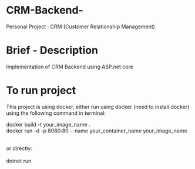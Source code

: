 # CRM-Backend-
Personal Project : CRM (Customer Relationship Management) 

# Brief - Description
Implementation of CRM Backend using ASP.net core 

# To run project
This project is using docker, either run using docker (need to install docker) using the following command in terminal:

docker build -t your_image_name . <br/>
docker run -d -p 8080:80 --name your_container_name your_image_name <br/> <br/>

or directly: <br/> <br/>
dotnet run


